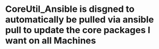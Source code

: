 # CoreUtil_Ansible is disgned to automatically be pulled via ansible pull to update the core packages I want on all Machines
